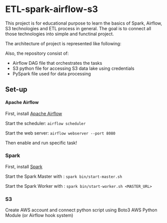 # ETL-spark-airflow-s3

This project is for educational purpose to learn the basics of Spark, Airflow, S3 technologies and ETL process in general. The goal is to connect all those technologies into simple and functinal project.

The architecture of project is represented like following:

Also, the repository consist of:
* Airflow DAG file that orchestrates the tasks
* S3 python file for accessing S3 data lake using credentials
* PySpark file used for data processing

## Set-up

#### Apache Airflow

First, install [Apache Airflow](https://airflow.apache.org/)

Start the scheduler:  ```airflow scheduler```

Start the web server: ```airflow webserver --port 8080```

Then enable and run specific task!

### Spark

First, install [Spark](https://spark.apache.org/docs/latest/index.html)

Start the Spark Master with : ```spark bin/start-master.sh```

Start the Spark Worker with : ```spark bin/start-worker.sh <MASTER_URL>```

### S3

Create AWS account and connect python script using Boto3 AWS Python Module (or Airflow hook system)





